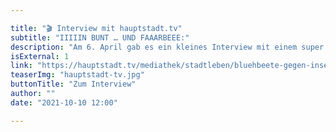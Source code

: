 ```yaml
---

title: "🎬 Interview mit hauptstadt.tv"
subtitle: "IIIIIN BUNT … UND FAAARBEEE:"
description: "Am 6. April gab es ein kleines Interview mit einem super netten Kamerateam vom Hauptstadt.tv! Vielen Dank an Mandy und Lisa für euren Einsatz vor der Kamera!s Es hat echt Spaß gemacht 😍!"
isExternal: 1 
link: "https://hauptstadt.tv/mediathek/stadtleben/bluehbeete-gegen-insektensterben/"
teaserImg: "hauptstadt-tv.jpg"
buttonTitle: "Zum Interview"
author: ""
date: "2021-10-10 12:00"

---
```


